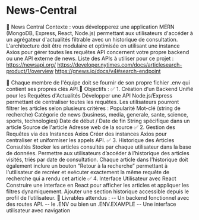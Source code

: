 # News-Central

📰 News Central
Contexte :
vous développerez une application MERN MongoDB, Express, React, Node.js)
permettant aux utilisateurs d'accéder à un agrégateur d'actualités filtrable avec
un historique de consultation. L'architecture doit être modulaire et optimisée en
utilisant une instance Axios pour gérer toutes les requêtes API concernent
votre propre backend ou une API externe de news.
Liste des APIs à utiliser pour ce projet :
https://newsapi.org/
https://developer.nytimes.com/docs/articlesearch-product/1/overview
https://gnews.io/docs/v4#search-endpoint

🚨 Chaque membre de l'équipe doit se fournir de son propre fichier .env qui
contient ses propres clés API.🚨
Objectifs :
✅ 1. Création d'un Backend Unifié pour les Requêtes d'Actualités
Développer une API Node.js/Express permettant de centraliser toutes les
requêtes.
Les utilisateurs pourront filtrer les articles selon plusieurs critères :
Popularité
Mot-clé (string de recherche)
Catégorie de news (business, media, generale, sante, science, sports,
technologies)
Date de début / Date de fin
String spécifique dans un article
Source de l'article
Adresse web de la source
✅ 2. Gestion des Requêtes via des Instances Axios
Créer des instances Axios pour centraliser et uniformiser les appels API.
✅ 3. Historique des Articles Consultés
Stocker les articles consultés par chaque utilisateur dans la base de
données.
Permettre aux utilisateurs dʼaccéder à lʼhistorique des articles visités, triés
par date de consultation.
Chaque article dans l'historique doit également inclure un bouton “Retour à
la rechercheˮ permettant à l'utilisateur de recréer et exécuter exactement
la même requête de recherche qui a rendu cet article
✅ 4. Interface Utilisateur avec React
Construire une interface en React pour afficher les articles et appliquer les
filtres dynamiquement.
Ajouter une section historique accessible depuis le profil de lʼutilisateur.
🎯 Livrables attendus :
-- Un backend fonctionnel avec des routes API.
-- le .ENV ou bien un .ENV.EXAMPLE
-- Une interface utilisateur avec navigation 
